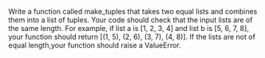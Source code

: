 Write a function called make_tuples that takes two equal lists and combines them into a list of tuples. Your code should check that the input lists are of the same length. For example, if list a is [1, 2, 3, 4] and list b is [5, 6, 7, 8], your function should return [(1, 5), (2, 6), (3, 7), (4, 8)]. If the lists are not of equal length,your function should raise a ValueError.